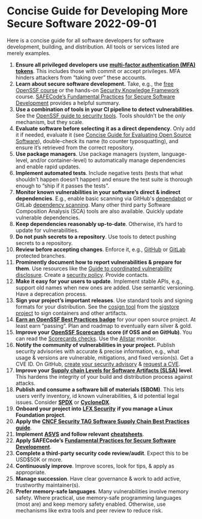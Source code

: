 # Concise Guide for Developing More Secure Software 2022-09-01

Here is a concise guide for all software developers for software development, building, and distribution. All tools or services listed are merely examples.

1. **Ensure all privileged developers use** [**multi-factor authentication (MFA) tokens**](https://github.com/ossf/great-mfa-project/blob/main/guide/token-usage-guide.md#readme). This includes those with commit or accept privileges. MFA hinders attackers from “taking over” these accounts.
2. **Learn about secure software development.** Take, e.g., the [free OpenSSF course](https://openssf.org/training/courses/) or the hands-on [Security Knowledge Framework](https://www.securityknowledgeframework.org/) course. [SAFECode’s Fundamental Practices](https://safecode.org/wp-content/uploads/2018/03/SAFECode_Fundamental_Practices_for_Secure_Software_Development_March_2018.pdf) [for Secure Software Development](https://safecode.org/wp-content/uploads/2018/03/SAFECode_Fundamental_Practices_for_Secure_Software_Development_March_2018.pdf) provides a helpful summary.
3. **Use a combination of tools in your CI pipeline to detect vulnerabilities**. See the [OpenSSF guide to security tools](https://github.com/ossf/wg-security-tooling/blob/main/guide.md#readme). Tools shouldn’t be the _only_ mechanism, but they scale.
4. **Evaluate software before selecting it as a direct dependency**. Only add it if needed, evaluate it (see [Concise Guide for Evaluating Open Source Software](https://github.com/ossf/wg-best-practices-os-developers/blob/main/docs/Concise-Guide-for-Evaluating-Open-Source-Software.md#readme)), double-check its name (to counter typosquatting), and ensure it’s retrieved from the correct repository.
5. **Use package managers**. Use package managers (system, language-level, and/or container-level) to automatically manage dependencies and enable rapid updates.
6. **Implement automated tests**. Include negative tests (tests that what shouldn’t happen doesn’t happen) and ensure the test suite is thorough enough to “ship if it passes the tests”.
7. **Monitor known vulnerabilities in your software’s direct & indirect dependencies**. E.g., enable basic scanning via GitHub's [dependabot](https://docs.github.com/en/code-security/dependabot/dependabot-security-updates/configuring-dependabot-security-updates) or GitLab [dependency scanning](https://docs.gitlab.com/ee/user/application_security/dependency_scanning/). Many other third party Software Composition Analysis (SCA) tools are also available. Quickly update vulnerable dependencies.
8. **Keep dependencies reasonably up-to-date**. Otherwise, it’s hard to update for vulnerabilities.
9. **Do not push secrets to a repository**. Use tools to detect pushing secrets to a repository.
10. **Review before accepting changes**. Enforce it, e.g., [GitHub](https://docs.github.com/en/repositories/configuring-branches-and-merges-in-your-repository/defining-the-mergeability-of-pull-requests/about-protected-branches) or [GitLab](https://docs.gitlab.com/ee/user/project/protected_branches.html) protected branches.
11. **Prominently document how to report vulnerabilities & prepare for them**. Use resources like the [Guide to coordinated vulnerability disclosure](https://github.com/ossf/oss-vulnerability-guide). Create a [security policy](https://github.com/ossf/oss-vulnerability-guide/tree/main/templates/security_policies). Provide contacts.
12. **Make it easy for your users to update**. Implement stable APIs, e.g., support old names when new ones are added. Use semantic versioning. Have a deprecation process.
13. **Sign your project’s important releases**. Use standard tools and signing formats for your distribution. See the [cosign tool](https://docs.sigstore.dev/cosign/overview) from the [sigstore project](https://www.sigstore.dev/) to sign containers and other artifacts.
14. [**Earn an OpenSSF Best Practices badge**](https://bestpractices.coreinfrastructure.org/) for your open source project. At least earn “passing”. Plan and roadmap to eventually earn silver & gold.
15. **Improve your** [**OpenSSF Scorecards**](https://github.com/ossf/scorecard) **score (if OSS and on GitHub)**. You can read the [Scorecards checks](https://github.com/ossf/scorecard#scorecard-checks). Use the [Allstar](https://github.com/ossf/allstar) monitor.
16. **Notify the community of vulnerabilities in your project.** Publish security advisories with accurate & precise information, e.g., what usage & versions are vulnerable, mitigations, and fixed version(s). Get a CVE ID. On GitHub, [create your security advisory](https://docs.github.com/en/code-security/repository-security-advisories/creating-a-repository-security-advisory#creating-a-security-advisory) & [request a CVE](https://docs.github.com/en/code-security/repository-security-advisories/about-github-security-advisories-for-repositories#cve-identification-numbers).
17. **Improve your** [**Supply chain Levels for Software Artifacts (SLSA)**](https://slsa.dev/) **level**. This hardens the integrity of your build and distribution process against attacks.
18. **Publish and consume a software bill of materials (SBOM)**. This lets users verify inventory, id known vulnerabilities, & id potential legal issues. Consider [**SPDX**](https://spdx.dev/) or [**CycloneDX**](https://cyclonedx.org/).
19. **Onboard your project into** [**LFX Security**](https://security.lfx.linuxfoundation.org/) **if you manage a Linux Foundation project**.
20. **Apply the** [**CNCF Security TAG Software Supply Chain Best Practices guide**](https://github.com/cncf/tag-security/blob/main/supply-chain-security/supply-chain-security-paper/CNCF_SSCP_v1.pdf).
21. **Implement** [**ASVS**](https://owasp.org/www-project-application-security-verification-standard/) **and follow relevant** [**cheatsheets**](https://cheatsheetseries.owasp.org/index.html).
22. **Apply SAFECode’s** [**Fundamental Practices for Secure Software Development**](https://safecode.org/uncategorized/fundamental-practices-secure-software-development/).
23. **Complete a third-party security code review/audit**. Expect this to be USD$50K or more.
24. **Continuously improve**. Improve scores, look for tips, & apply as appropriate.
25. **Manage succession**. Have clear governance & work to add active, trustworthy maintainer(s).
26. **Prefer memory-safe languages**. Many vulnerabilities involve memory safety. Where practical, use memory-safe programming languages (most are) and keep memory safety enabled. Otherwise, use mechanisms like extra tools and peer review to reduce risk.
